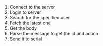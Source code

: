1. Connect to the server
2. Login to server
3. Search for the specified user
4. Fetch the latest one
5. Get the body
6. Parse the message to get the id and action
7. Send it to serial
